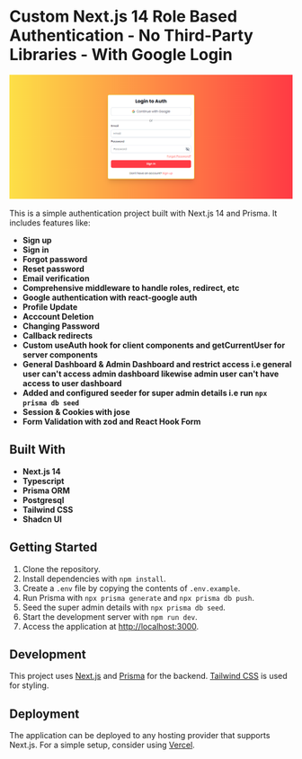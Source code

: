 # Custom Next.js 14 Role Based Authentication - No Third-Party Libraries - With Google Login

![Screenshot](screenshot.png)

This is a simple authentication project built with Next.js 14 and Prisma. It includes features like:

- **Sign up**
- **Sign in**
- **Forgot password**
- **Reset password**
- **Email verification**
- **Comprehensive middleware to handle roles, redirect, etc**
- **Google authentication with react-google auth**
- **Profile Update**
- **Acccount Deletion**
- **Changing Password**
- **Callback redirects**
- **Custom useAuth hook for client components and getCurrentUser for server components**
- **General Dashboard & Admin Dashboard and restrict access i.e general user can't access admin dashboard likewise admin user can't have access to user dashboard**
- **Added and configured seeder for super admin details i.e run `npx prisma db seed`**
- **Session & Cookies with jose**
- **Form Validation with zod and React Hook Form**

## Built With

- **Next.js 14**
- **Typescript**
- **Prisma ORM**
- **Postgresql**
- **Tailwind CSS**
- **Shadcn UI**

## Getting Started

1. Clone the repository.
2. Install dependencies with `npm install`.
3. Create a `.env` file by copying the contents of `.env.example`.
4. Run Prisma with `npx prisma generate` and `npx prisma db push`.
5. Seed the super admin details with `npx prisma db seed`.
6. Start the development server with `npm run dev`.
7. Access the application at [http://localhost:3000](http://localhost:3000).

## Development

This project uses [Next.js](https://nextjs.org/) and [Prisma](https://www.prisma.io/) for the backend. [Tailwind CSS](https://tailwindcss.com/) is used for styling.

## Deployment

The application can be deployed to any hosting provider that supports Next.js. For a simple setup, consider using [Vercel](https://vercel.com/).
